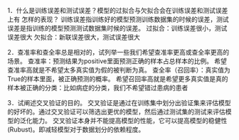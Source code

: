 1．什么是训练误差和测试误差？模型的过拟合与欠拟合会在训练误差和测试误差上有 怎样的表现？
训练误差指训练好的模型预测训练数据集的时候的误差，测试误差是指训练的模型预测测试数据集时候的误差。
过拟合：训练误差很小，测试误差很大
欠拟合：新联误差很大，测试误差很大

2．查准率和查全率总是相对的，试列举一些我们希望查准率更高或查全率更高的场景。
查准率：预测结果为positive里面预测正确的样本占总样本的比例。
希望查准率高就是不希望太多真实值为假的被判断为真。
查全率（召回率）：真实值为True的样本里面，被正确预测的概率。
希望召回率高就是希望更多真实值是真的样本被正确的分类：比如病症的分类，我们不希望错过患病的患者

3．试阐述交叉验证的目的。
交叉验证是通过在训练集中划分出验证集来评估模型的好坏的。通过交叉验证可以筛选出更优的模型，然后通过测试集的测试来评估模型的泛化能力。
交叉验证本身并不能提高模型的性能，它可以提高模型的稳健性(Rubust)。即减轻模型对于数据划分的依赖程度。
